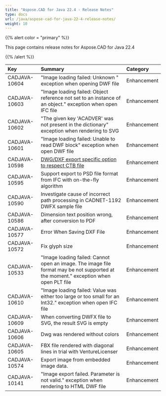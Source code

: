 ```yaml
---
title: "Aspose.CAD for Java 22.4 - Release Notes"
type: docs
url: /java/aspose-cad-for-java-22-4-release-notes/
weight: 10
---
```


{{% alert color = "primary" %}}

This page contains release notes for Aspose.CAD for Java 22.4

{{% /alert %}}


|**Key**|**Summary**|**Category**|
| :- | :- | :- |
| CADJAVA-10604 | "Image loading failed: Unknown " exception when opening DWF file | Enhancement |
| CADJAVA-10603 | "Image loading failed: Object reference not set to an instance of an object." exception when open IFC file | Enhancement |
| CADJAVA-10602 | "The given key 'ACADVER' was not present in the dictionary" exception when rendering to SVG | Enhancement |
| CADJAVA-10601 | "Image loading failed: Unable to read DWF block" exception when open DWF file | Enhancement |
| CADJAVA-10598 | [DWG/DXF export specific option to respect CTB file](https://forum.aspose.com/t/quality-of-generated-images-is-low-lines-are-not-rendered-fine/232598/12) | Enhancement |
| CADJAVA-10595 | Support export to PSD file format from IFC with on-the-fly algorithm | Enhancement |
| CADJAVA-10590 | Investigate cause of incorrect path processing in CADNET-1192 DWFX sample file | Enhancement |
| CADJAVA-10586 | Dimension text position wrong, after conversion to PDF | Enhancement |
| CADJAVA-10577 | Error When Saving DXF File | Enhancement |
| CADJAVA-10572 | Fix glyph size | Enhancement |
| CADJAVA-10533 | "Image loading failed: Cannot open an image. The image file format may be not supported at the moment." exception when open PLT file | Enhancement |
| CADJAVA-10610 | "Image loading failed: Value was either too large or too small for an Int32." exception when open IFC file | Enhancement |
| CADJAVA-10609 | When converting DWFX file to SVG, the result SVG is empty | Enhancement |
| CADJAVA-10606 | Dwg was rendered without colors | Enhancement |
| CADJAVA-10605 | FBX file rendered with diagonal lines in trial with VentureLicenser | Enhancement |
| CADJAVA-10574 | Export image from embedded image data. | Enhancement |
| CADJAVA-10141 | "Image export failed. Parameter is not valid." exception when rendering to HTML DWF file | Enhancement |
